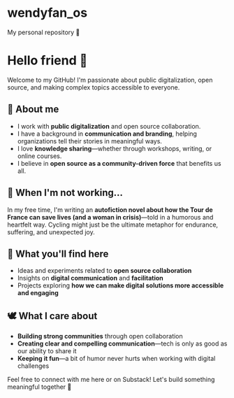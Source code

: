 # wendyfan_os
My personal repository 🐴
# Hello friend 🤝  

Welcome to my GitHub! I'm passionate about public digitalization, open source, and making complex topics accessible to everyone.  

## 🦦 About me  
- I work with **public digitalization** and open source collaboration.  
- I have a background in **communication and branding**, helping organizations tell their stories in meaningful ways.  
- I love **knowledge sharing**—whether through workshops, writing, or online courses.  
- I believe in **open source as a community-driven force** that benefits us all.  

## 🚴 When I'm not working...  
In my free time, I'm writing an **autofiction novel about how the Tour de France can save lives (and a woman in crisis)**—told in a humorous and heartfelt way. Cycling might just be the ultimate metaphor for endurance, suffering, and unexpected joy.  

## 🛝 What you'll find here  
- Ideas and experiments related to **open source collaboration**  
- Insights on **digital communication** and **facilitation**  
- Projects exploring **how we can make digital solutions more accessible and engaging**  

## 🕊 What I care about  
- **Building strong communities** through open collaboration  
- **Creating clear and compelling communication**—tech is only as good as our ability to share it  
- **Keeping it fun**—a bit of humor never hurts when working with digital challenges  

Feel free to connect with me here or on Substack! Let's build something meaningful together 👯  
